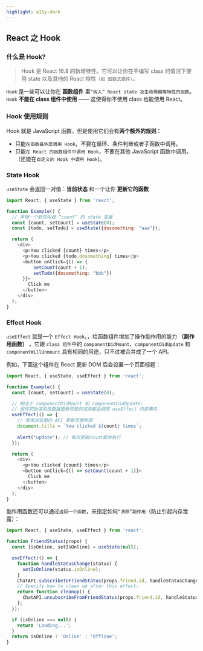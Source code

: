 ```yaml
---
highlight: a11y-dark
---
```

## React 之 Hook

### 什么是 Hook?
> Hook 是 React 16.8 的新增特性。它可以让你在不编写 class 的情况下使用 state 以及其他的 React 特性`（如 函数式组件）`。

`Hook` 是一些可以让你在 **函数组件** 里`“钩入” React state 及生命周期等特性的函数`。`Hook` **不能在 class 组件中使用** —— 这使得你不使用 class 也能使用 React。

### Hook 使用规则
Hook 就是 JavaScript 函数，但是使用它们会有**两个额外的规则**：

- 只能`在函数最外层调用 Hook`。不要在循环、条件判断或者子函数中调用。
- 只能`在 React 的函数组件中调用 Hook`，不要在其他 JavaScript 函数中调用。（还能在`自定义的 Hook 中调用 Hook`)。


### State Hook
`useState` 会返回一对值：**当前状态** 和一个让你 **更新它的函数**
```js
import React, { useState } from 'react';

function Example() {
  // 声明一个新的叫做 “count” 的 state 变量
  const [count, setCount] = useState(0);
  const [todo, setTodo] = useState({dosomething: "aaa"});

  return (
    <div>
      <p>You clicked {count} times</p>
      <p>You clicked {todo.dosomething} times</p>
      <button onClick={() => {
          setCount(count + 1);
          setTodo({dosomething: "bbb"})
      }}>
        Click me
      </button>
    </div>
  );
}
```


### Effect Hook
`useEffect` 就是一个 `Effect Hook`，，给函数组件增加了操作副作用的能力 **（副作用函数）** 。它跟 `class 组件`中的 `componentDidMount`、`componentDidUpdate` 和 `componentWillUnmount` 具有相同的用途，只不过被合并成了一个 API。

例如，下面这个组件在 React 更新 DOM 后会设置一个页面标题：
```js
import React, { useState, useEffect } from 'react';

function Example() {
  const [count, setCount] = useState(0);

  // 相当于 componentDidMount 和 componentDidUpdate: 
  // 组件初始渲染及数据更新导致的渲染都会调用 useEffect 内部事件
  useEffect(() => {
    // 使用浏览器的 API 更新页面标题
    document.title = `You clicked ${count} times`;
    
    alert("update"); // 每次更新count都会执行
  });

  return (
    <div>
      <p>You clicked {count} times</p>
      <button onClick={() => setCount(count + 1)}>
        Click me
      </button>
    </div>
  );
}
```

副作用函数还可以通过`返回一个函数`，来指定如何`“清除”副作用`（防止引起内存泄露）：
```js
import React, { useState, useEffect } from 'react';

function FriendStatus(props) {
  const [isOnline, setIsOnline] = useState(null);

  useEffect(() => {
    function handleStatusChange(status) {
      setIsOnline(status.isOnline);
    }
    ChatAPI.subscribeToFriendStatus(props.friend.id, handleStatusChange);
    // Specify how to clean up after this effect:
    return function cleanup() {
      ChatAPI.unsubscribeFromFriendStatus(props.friend.id, handleStatusChange);
    };
  });

  if (isOnline === null) {
    return 'Loading...';
  }
  return isOnline ? 'Online' : 'Offline';
}
```
